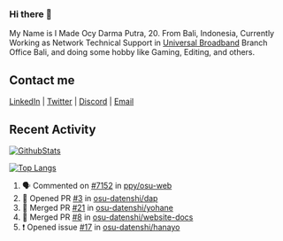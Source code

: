 ### Hi there 👋

My Name is I Made Ocy Darma Putra, 20. From Bali, Indonesia, Currently Working as Network Technical Support in [Universal Broadband](https://universal.net.id) Branch Office Bali, and doing some hobby like Gaming, Editing, and others.

## Contact me

[LinkedIn](https://linkedin.com/in/troke) | [Twitter](https://twitter.com/darma_ochi) | [Discord](https://link.troke.id/discord) | <a href="mailto:ochi@troke.id">Email</a> 

## Recent Activity

[![GithubStats](https://github-readme-stats.vercel.app/api?username=troke12&show_icons=true)](https://github.com/troke12)

[![Top Langs](https://github-readme-stats.vercel.app/api/top-langs/?username=troke12&layout=compact)](https://github.com/anuraghazra/github-readme-stats)

<!--START_SECTION:activity-->
1. 🗣 Commented on [#7152](https://github.com/ppy/osu-web/issues/7152) in [ppy/osu-web](https://github.com/ppy/osu-web)
2. 💪 Opened PR [#3](https://github.com/osu-datenshi/dap/pull/3) in [osu-datenshi/dap](https://github.com/osu-datenshi/dap)
3. 🎉 Merged PR [#21](https://github.com/osu-datenshi/yohane/pull/21) in [osu-datenshi/yohane](https://github.com/osu-datenshi/yohane)
4. 🎉 Merged PR [#8](https://github.com/osu-datenshi/website-docs/pull/8) in [osu-datenshi/website-docs](https://github.com/osu-datenshi/website-docs)
5. ❗️ Opened issue [#17](https://github.com/osu-datenshi/hanayo/issues/17) in [osu-datenshi/hanayo](https://github.com/osu-datenshi/hanayo)
<!--END_SECTION:activity-->


